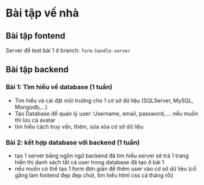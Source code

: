 # Bài tập về nhà

## Bài tập fontend
Server để test bài 1 ở branch: `form-handle-server`

## Bài tập backend

### Bài 1: Tìm hiểu về database (1 tuần)

- Tìm hiểu và cài đặt môi trường cho 1 cơ sở dữ liệu (SQLServer, MySQL, Mongodb,...)
- Tạo Database để quản lý user: Username, email, password,.... nếu muốn thì lưu cả avatar
- tìm hiểu cách truy vấn, thêm, sửa xóa cơ sở dữ liệu

### Bài 2: kết hợp database với backend (1 tuần)

- tạo 1 server bằng ngôn ngữ backend đã tìm hiểu
server sẽ trả 1 trang hiển thị danh sách tất cả user trong database đã tạo ở bài 1
- nếu muốn có thể tạo 1 form đơn giản để thêm user vào cơ sở dữ liệu
(cố gắng làm fontend đẹp đẹp chút, tìm hiểu html css cả tháng rồi)
